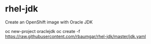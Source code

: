 # rhel-jdk
Create an OpenShift image with Oracle JDK

   oc new-project oraclejdk
   oc create -f https://raw.githubusercontent.com/rbaumgar/rhel-jdk/master/jdk.yaml
